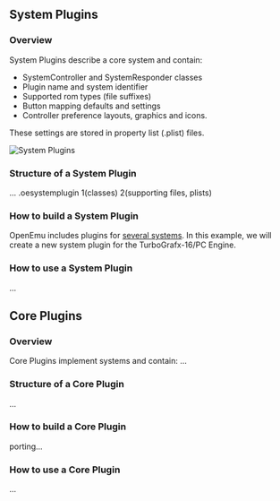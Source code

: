 ## System Plugins

### Overview
System Plugins describe a core system and contain:

* SystemController and SystemResponder classes
* Plugin name and system identifier
* Supported rom types (file suffixes)
* Button mapping defaults and settings
* Controller preference layouts, graphics and icons.

These settings are stored in property list (.plist) files.

![System Plugins](http://i.imgur.com/vISr5.png)

### Structure of a System Plugin
...
.oesystemplugin
1(classes)
2(supporting files, plists)

### How to build a System Plugin
OpenEmu includes plugins for [several systems](https://github.com/OpenEmu/OpenEmu/wiki/Emulators). In this example, we will create a new system plugin for the TurboGrafx-16/PC Engine.



### How to use a System Plugin
...


## Core Plugins

### Overview
Core Plugins implement systems and contain:
...

### Structure of a Core Plugin
...

### How to build a Core Plugin
porting...

### How to use a Core Plugin
...